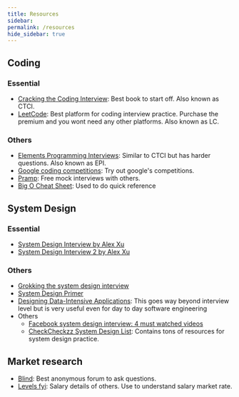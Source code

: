 ```yaml
---
title: Resources
sidebar: 
permalink: /resources
hide_sidebar: true
---
```


## Coding
### Essential
- [Cracking the Coding Interview](https://www.crackingthecodinginterview.com/): Best book to start off. Also known as CTCI.
- [LeetCode](https://leetcode.com/): Best platform for coding interview practice. Purchase the premium and you wont need any other platforms. Also known as LC.

### Others
- [Elements Programming Interviews](https://www.amazon.com/Elements-Programming-Interviews-Insiders-Guide/dp/1479274836): Similar to CTCI but has harder questions. Also known as EPI.
- [Google coding competitions](https://codingcompetitions.withgoogle.com/): Try out google's competitions.
- [Pramp](https://www.pramp.com/#/): Free mock interviews with others.
- [Big O Cheat Sheet](https://www.bigocheatsheet.com/): Used to do quick reference

## System Design
### Essential
- [System Design Interview by Alex Xu](https://www.amazon.com/dp/B08B3FWYBX/)
- [System Design Interview 2 by Alex Xu](https://www.amazon.com/dp/1736049119)

### Others
  - [Grokking the system design interview](https://www.educative.io/courses/grokking-the-system-design-interview)
  - [System Design Primer](https://github.com/donnemartin/system-design-primer)
  - [Designing Data-Intensive Applications](https://www.amazon.com/dp/B06XPJML5D): This goes way beyond interview level but is very useful even for day to day software engineering
- Others
  - [Facebook system design interview: 4 must watched videos](https://mlengineer.io/facebook-system-design-interview-4-must-watched-videos-212e07d4fbc2)
  - [CheckCheckzz System Design List](https://github.com/checkcheckzz/system-design-interview): Contains tons of resources for system design practice.

## Market research
- [Blind](https://www.teamblind.com/): Best anonymous forum to ask questions.
- [Levels fyi](https://www.levels.fyi/): Salary details of others. Use to understand salary market rate. 
